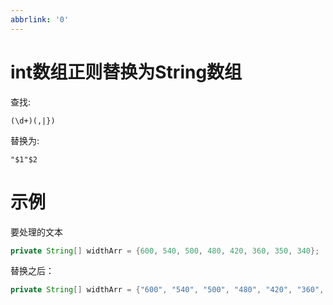 ```yaml
---
abbrlink: '0'
---
```


# int数组正则替换为String数组
查找:
```regex
(\d+)(,|})
```
替换为:
```regex
"$1"$2
```
# 示例
要处理的文本
```java
private String[] widthArr = {600, 540, 500, 480, 420, 360, 350, 340};
```
替换之后：
```java
private String[] widthArr = {"600", "540", "500", "480", "420", "360", "350", "340"};
```